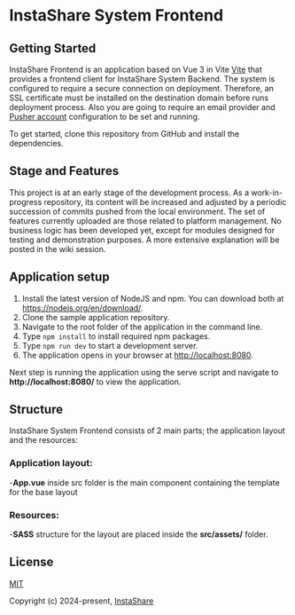 #  InstaShare System Frontend  
 
## Getting Started

InstaShare Frontend is an application based on Vue 3 in Vite [Vite](https://vitejs.dev/) that provides a frontend client for InstaShare System Backend. The system is configured to require a secure connection on deployment. Therefore, an SSL certificate must be installed on the destination domain before runs deployment process. Also you are going to require an email provider and [Pusher account](https://pusher.com) configuration to be set and running.

To get started, clone this repository from GitHub and install the dependencies.

## Stage and Features

This project is at an early stage of the development process. As a work-in-progress repository, its content will be increased and adjusted by a periodic succession of commits pushed from the local environment. The set of features currently uploaded are those related to platform management. No business logic has been developed yet, except for modules designed for testing and demonstration purposes. A more extensive explanation will be posted in the wiki session.

## Application setup

1. Install the latest version of NodeJS and npm. You can download both at <https://nodejs.org/en/download/>.
2. Clone the sample application repository.
3. Navigate to the root folder of the application in the command line.
4. Type `npm install` to install required npm packages.
5. Type `npm run dev` to start a development server.
6. The application opens in your browser at <http://localhost:8080>.

Next step is running the application using the serve script and navigate to **http://localhost:8080/** to view the application.</p>

## Structure

InstaShare System Frontend consists of 2 main parts; the application layout and the resources:

### Application layout: 
 -**App.vue** inside src folder is the main component containing the template for the base layout

### Resources:
 -**SASS** structure for the layout are placed inside the **src/assets/** folder.</p>

## License

[MIT](http://opensource.org/licenses/MIT)

Copyright (c) 2024-present, [InstaShare](https://app.instashare.com/)
